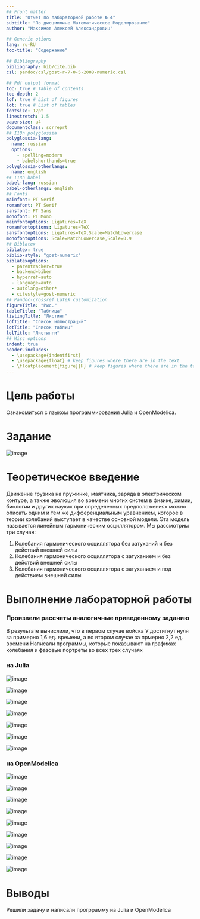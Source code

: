 ```yaml
---
## Front matter
title: "Отчет по лабораторной работе № 4"
subtitle: "По дисциплине Математическое Моделирование"
author: "Максимов Алексей Александрович"

## Generic otions
lang: ru-RU
toc-title: "Содержание"

## Bibliography
bibliography: bib/cite.bib
csl: pandoc/csl/gost-r-7-0-5-2008-numeric.csl

## Pdf output format
toc: true # Table of contents
toc-depth: 2
lof: true # List of figures
lot: true # List of tables
fontsize: 12pt
linestretch: 1.5
papersize: a4
documentclass: scrreprt
## I18n polyglossia
polyglossia-lang:
  name: russian
  options:
	- spelling=modern
	- babelshorthands=true
polyglossia-otherlangs:
  name: english
## I18n babel
babel-lang: russian
babel-otherlangs: english
## Fonts
mainfont: PT Serif
romanfont: PT Serif
sansfont: PT Sans
monofont: PT Mono
mainfontoptions: Ligatures=TeX
romanfontoptions: Ligatures=TeX
sansfontoptions: Ligatures=TeX,Scale=MatchLowercase
monofontoptions: Scale=MatchLowercase,Scale=0.9
## Biblatex
biblatex: true
biblio-style: "gost-numeric"
biblatexoptions:
  - parentracker=true
  - backend=biber
  - hyperref=auto
  - language=auto
  - autolang=other*
  - citestyle=gost-numeric
## Pandoc-crossref LaTeX customization
figureTitle: "Рис."
tableTitle: "Таблица"
listingTitle: "Листинг"
lofTitle: "Список иллюстраций"
lotTitle: "Список таблиц"
lolTitle: "Листинги"
## Misc options
indent: true
header-includes:
  - \usepackage{indentfirst}
  - \usepackage{float} # keep figures where there are in the text
  - \floatplacement{figure}{H} # keep figures where there are in the text
---
```



# Цель работы

Ознакомиться с языком программирования Julia и OpenModelica. 

# Задание

![image](image/1.PNG)

# Теоретическое введение

Движение грузика на пружинке, маятника, заряда в электрическом контуре, а также эволюция во времени многих систем в физике, химии, биологии и других науках при определенных предположениях можно описать одним и тем же дифференциальным уравнением, которое в теории колебаний выступает в качестве основной модели. Эта модель называется линейным гармоническим осциллятором. Мы рассмотрим три случая: 
1. Колебания гармонического осциллятора без затуханий и без действий внешней
силы
2. Колебания гармонического осциллятора c затуханием и без действий внешней
силы
3. Колебания гармонического осциллятора c затуханием и под действием внешней
силы

# Выполнение лабораторной работы

### Произвели рассчеты аналогичные приведенному заданию
В результате вычислили, что в первом случае войска У достигнут нуля за примерно 1,6 ед. времени, а во втором случае за прмерно 2,2 ед. времени
Написали программы, которые показывают на графиках колебания и фазовые портреты во всех трех случаях

### на Julia

![image](image/17.PNG)

![image](image/2.png)

![image](image/3.png)

![image](image/4.png)

![image](image/5.png)

![image](image/6.png)

![image](image/7.png)

### на OpenModelica

![image](image/8.PNG)

![image](image/9.PNG)

![image](image/10.PNG)

![image](image/11.PNG)

![image](image/12.PNG)

![image](image/13.PNG)

![image](image/14.PNG)

![image](image/15.PNG)

![image](image/16.PNG)

# Выводы

Решили задачу и написали прогррамму на Julia и OpenModelica

